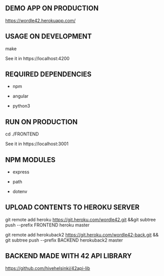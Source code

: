 ## DEMO APP ON PRODUCTION ##

https://wordle42.herokuapp.com/

## USAGE ON DEVELOPMENT ##

make

See it in https://localhost:4200


## REQUIRED DEPENDENCIES ##

- npm

- angular

- python3

## RUN ON PRODUCTION ##

cd ./FRONTEND

See it in https://localhost:3001

## NPM MODULES ##

- express

- path

- dotenv

## UPLOAD CONTENTS TO HEROKU SERVER ##

git remote add heroku https://git.heroku.com/wordle42.git &&git subtree push --prefix FRONTEND heroku master

git remote add herokuback2 https://git.heroku.com/wordle42-back.git && git subtree push --prefix BACKEND herokuback2 master

## BACKEND MADE WITH 42 API LIBRARY ##

https://github.com/hivehelsinki/42api-lib